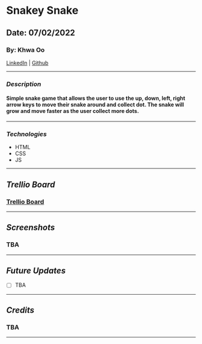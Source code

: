 # Snakey Snake

## Date: 07/02/2022

### By: Khwa Oo

[LinkedIn](https://www.linkedin.com/in/khwa-oo/) | [Github](https://github.com/Khwalab3ar)

---

### _Description_

#### Simple snake game that allows the user to use the up, down, left, right arrow keys to move their snake around and collect dot. The snake will grow and move faster as the user collect more dots.

---

### _Technologies_

- HTML
- CSS
- JS

---

## _Trellio Board_

### [Trellio Board](https://trello.com/b/8jzwWJ5m/snakey-snake-game)

---

## _Screenshots_

### TBA

---

## _Future Updates_

- [ ] TBA

---

## _Credits_

### TBA

---
